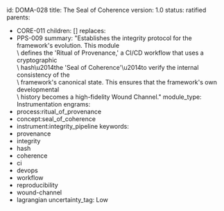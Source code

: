 id: DOMA-028
title: The Seal of Coherence
version: 1.0
status: ratified
parents:
- CORE-011
children: []
replaces:
- PPS-009
summary: "Establishes the integrity protocol for the framework's evolution. This module\
  \ defines the 'Ritual of Provenance,' a CI/CD workflow that uses a cryptographic\
  \ hash\u2014the 'Seal of Coherence'\u2014to verify the internal consistency of the\
  \ framework's canonical state. This ensures that the framework's own developmental\
  \ history becomes a high-fidelity Wound Channel."
module_type: Instrumentation
engrams:
- process:ritual_of_provenance
- concept:seal_of_coherence
- instrument:integrity_pipeline
keywords:
- provenance
- integrity
- hash
- coherence
- ci
- devops
- workflow
- reproducibility
- wound-channel
- lagrangian
uncertainty_tag: Low